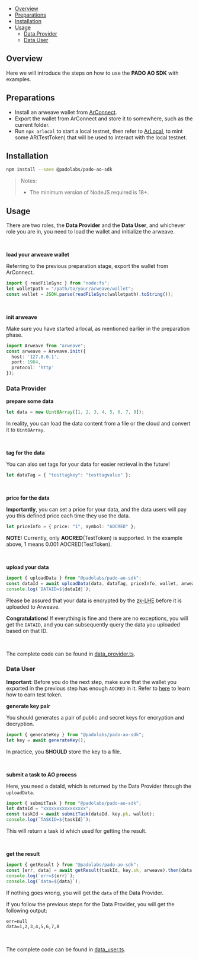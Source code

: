 
- [Overview](#overview)
- [Preparations](#preparations)
- [Installation](#installation)
- [Usage](#usage)
  - [Data Provider](#data-provider)
  - [Data User](#data-user)


## Overview

Here we will introduce the steps on how to use the **PADO AO SDK** with examples.



## Preparations


- Install an arweave wallet from [ArConnect](https://www.arconnect.io/download).
- Export the wallet from ArConnect and store it to somewhere, such as the current folder.
- Run `npx arlocal` to start a local testnet, then refer to [ArLocal](https://docs.arconnect.io/developer-tooling/arlocal-devtools), to mint some AR(TestToken) that will be used to interact with the local testnet.


## Installation


```sh
npm install --save @padolabs/pado-ao-sdk
```

> Notes:
>
> - The minimum version of NodeJS required is 18+.


## Usage

There are two roles, the **Data Provider** and the **Data User**, and whichever role you are in, you need to load the wallet and initialize the arweave. 


<br/>

**load your arweave wallet**

Referring to the previous preparation stage, export the wallet from ArConnect.

```ts
import { readFileSync } from "node:fs";
let walletpath = "/path/to/your/arweave/wallet";
const wallet = JSON.parse(readFileSync(walletpath).toString());
```


<br/>

**init arweave**

Make sure you have started arlocal, as mentioned earlier in the preparation phase.

```ts
import Arweave from "arweave";
const arweave = Arweave.init({
  host: '127.0.0.1',
  port: 1984,
  protocol: 'http'
});
```



### Data Provider

**prepare some data**

```ts
let data = new Uint8Array([1, 2, 3, 4, 5, 6, 7, 8]);
```
In reality, you can load the data content from a file or the cloud and convert it to `Uint8Array`.

<br/>

**tag for the data**

You can also set tags for your data for easier retrieval in the future!

```ts
let dataTag = { "testtagkey": "testtagvalue" };
```

<br/>

**price for the data**

**Importantly**, you can set a price for your data, and the data users will pay you this defined price each time they use the data.

```ts
let priceInfo = { price: "1", symbol: "AOCRED" };
```

**NOTE:** Currently, only **AOCRED**(TestToken) is supported. In the example above, 1 means 0.001 AOCRED(TestToken).


<br/>

**upload your data**

```ts
import { uploadData } from "@padolabs/pado-ao-sdk";
const dataId = await uploadData(data, dataTag, priceInfo, wallet, arweave);
console.log(`DATAID=${dataId}`);
```

Please be assured that your data is encrypted by the [zk-LHE](https://github.com/pado-labs/threshold-zk-LHE) before it is uploaded to Arweave.

**Congratulations**! If everything is fine and there are no exceptions, you will get the `DATAID`, and you can subsequently query the data you uploaded based on that ID.

<br/>

The complete code can be found in [data_provider.ts](https://github.com/pado-labs/pado-ao-sdk/blob/main/src/demo/data_provider.ts).



### Data User

**Important**: Before you do the next step, make sure that the wallet you exported in the previous step has enough `AOCRED` in it. Refer to [here](https://cookbook_ao.g8way.io/welcome/testnet-info/cred-and-quests.html#how-do-i-earn-cred) to learn how to earn test token.

**generate key pair**

You should generates a pair of public and secret keys for encryption and decryption.

```ts
import { generateKey } from "@padolabs/pado-ao-sdk";
let key = await generateKey();
```
In practice, you **SHOULD** store the key to a file.

<br/>

**submit a task to AO process**

Here, you need a dataId, which is returned by the Data Provider through the `uploadData`.

```ts
import { submitTask } from "@padolabs/pado-ao-sdk";
let dataId = "xxxxxxxxxxxxxxxx";
const taskId = await submitTask(dataId, key.pk, wallet);
console.log(`TASKID=${taskId}`);
```

This will return a task id which used for getting the result.


<br/>

**get the result**

```ts
import { getResult } from "@padolabs/pado-ao-sdk";
const [err, data] = await getResult(taskId, key.sk, arweave).then(data => [null, data]).catch(err => [err, null]);
console.log(`err=${err}`);
console.log(`data=${data}`);
```

If nothing goes wrong, you will get the `data` of the Data Provider.

If you follow the previous steps for the Data Provider, you will get the following output:

```txt
err=null
data=1,2,3,4,5,6,7,8
```

<br/>

The complete code can be found in [data_user.ts](https://github.com/pado-labs/pado-ao-sdk/blob/main/src/demo/data_user.ts).

